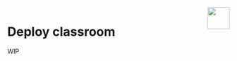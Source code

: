 <img align="right" height="50" src="https://raw.githubusercontent.com/startxfr/libre/dev/doc/assets/logo.svg?sanitize=true">

# Deploy classroom

WIP
